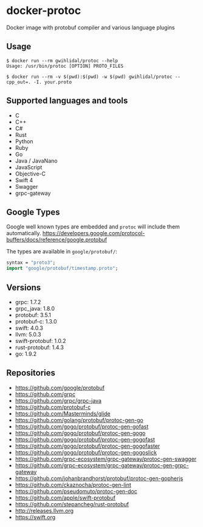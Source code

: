 # docker-protoc
Docker image with protobuf compiler and various language plugins

## Usage
```
$ docker run --rm gwihlidal/protoc --help
Usage: /usr/bin/protoc [OPTION] PROTO_FILES
```

```
$ docker run --rm -v $(pwd):$(pwd) -w $(pwd) gwihlidal/protoc --cpp_out=. -I. your.proto
```

## Supported languages and tools
- C
- C++
- C#
- Rust
- Python
- Ruby
- Go
- Java / JavaNano
- JavaScript
- Objective-C
- Swift 4
- Swagger
- grpc-gateway

## Google Types
Google well known types are embedded and `protoc` will include them automatically.
https://developers.google.com/protocol-buffers/docs/reference/google.protobuf

The types are available in `google/protobuf/`:
```protobuf
syntax = "proto3";
import "google/protobuf/timestamp.proto";
```

## Versions
- grpc: 1.7.2
- grpc_java: 1.8.0
- protobuf: 3.5.1
- protobuf-c: 1.3.0
- swift: 4.0.3
- llvm: 5.0.3
- swift-protobuf: 1.0.2
- rust-protobuf: 1.4.3
- go: 1.9.2

## Repositories
- https://github.com/google/protobuf
- https://github.com/grpc
- https://github.com/grpc/grpc-java
- https://github.com/protobuf-c
- https://github.com/Masterminds/glide
- https://github.com/golang/protobuf/protoc-gen-go
- https://github.com/gogo/protobuf/protoc-gen-gofast
- https://github.com/gogo/protobuf/protoc-gen-gogo
- https://github.com/gogo/protobuf/protoc-gen-gogofast
- https://github.com/gogo/protobuf/protoc-gen-gogofaster
- https://github.com/gogo/protobuf/protoc-gen-gogoslick
- https://github.com/grpc-ecosystem/grpc-gateway/protoc-gen-swagger
- https://github.com/grpc-ecosystem/grpc-gateway/protoc-gen-grpc-gateway
- https://github.com/johanbrandhorst/protobuf/protoc-gen-gopherjs
- https://github.com/ckaznocha/protoc-gen-lint
- https://github.com/pseudomuto/protoc-gen-doc
- https://github.com/apple/swift-protobuf
- https://github.com/stepancheg/rust-protobuf
- http://releases.llvm.org
- https://swift.org
